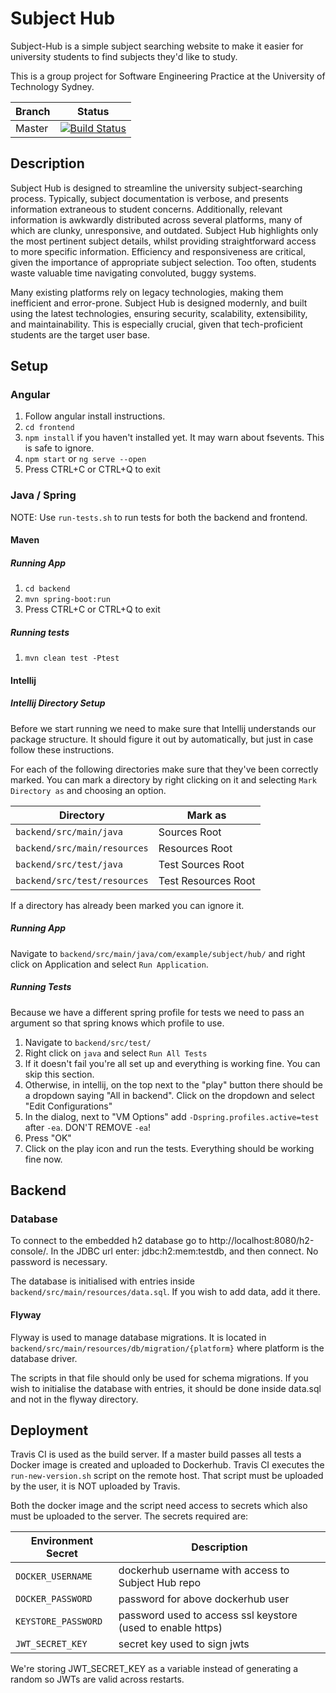 # Subject Hub
Subject-Hub is a simple subject searching website to make it easier for university students to find
subjects they'd like to study.

This is a group project for Software Engineering Practice at the University of Technology Sydney.

|Branch|Status|
|------|------|
|Master|[![Build Status](https://travis-ci.org/yaseen95/subjecthub.svg?branch=master)](https://travis-ci.org/yaseen95/subjecthub)|

## Description
Subject Hub is designed to streamline the university subject-searching process. Typically, subject
documentation is verbose, and presents information extraneous to student concerns. Additionally,
relevant information is awkwardly distributed across several platforms, many of which are clunky,
unresponsive, and outdated. Subject Hub highlights only the most pertinent subject details, whilst
providing straightforward access to more specific information. Efficiency and responsiveness are
critical, given the importance of appropriate subject selection. Too often, students waste valuable
time navigating convoluted, buggy systems.

Many existing platforms rely on legacy technologies, making them inefficient and error-prone.
Subject Hub is designed modernly, and built using the latest technologies, ensuring security,
scalability, extensibility, and maintainability. This is especially crucial, given that
tech-proficient students are the target user base.

## Setup
### Angular
1. Follow angular install instructions.
2. `cd frontend`
3. `npm install` if you haven't installed yet. It may warn about fsevents. This is
safe to ignore.
4. `npm start` or `ng serve --open`
5. Press CTRL+C or CTRL+Q to exit

### Java / Spring
NOTE: Use `run-tests.sh` to run tests for both the backend and frontend.
#### Maven
##### Running App
1. `cd backend`
2. `mvn spring-boot:run`
3. Press CTRL+C or CTRL+Q to exit

##### Running tests
1. `mvn clean test -Ptest`

#### Intellij

##### Intellij Directory Setup
Before we start running we need to make sure that Intellij understands our package structure. It 
should figure it out by automatically, but just in case follow these instructions.

For each of the following directories make sure that they've been correctly marked. You can mark a
directory by right clicking on it and selecting `Mark Directory as` and choosing an option.

|Directory|Mark as|
|---------|-------|
|`backend/src/main/java`|Sources Root|
|`backend/src/main/resources`|Resources Root|
|`backend/src/test/java`|Test Sources Root|
|`backend/src/test/resources`|Test Resources Root|

If a directory has already been marked you can ignore it.

##### Running App
Navigate to `backend/src/main/java/com/example/subject/hub/` and right click on Application and 
select `Run Application`.

##### Running Tests
Because we have a different spring profile for tests we need to pass an argument so that spring 
knows which profile to use.

1. Navigate to `backend/src/test/`
2. Right click on `java` and select `Run All Tests`
3. If it doesn't fail you're all set up and everything is working fine. You can skip this section.
4. Otherwise, in intellij, on the top next to the "play" button there should be a dropdown saying
 "All in backend". Click on the dropdown and select "Edit Configurations"
5. In the dialog, next to "VM Options" add `-Dspring.profiles.active=test` after `-ea`. DON'T 
REMOVE `-ea`!
6. Press "OK"
7. Click on the play icon and run the tests. Everything should be working fine now.

## Backend
### Database
To connect to the embedded h2 database go to http://localhost:8080/h2-console/. In the JDBC url 
enter: jdbc:h2:mem:testdb, and then connect. No password is necessary.

The database is initialised with entries inside `backend/src/main/resources/data.sql`. If you wish
to add data, add it there.

#### Flyway
Flyway is used to manage database migrations. It is located in 
`backend/src/main/resources/db/migration/{platform}` where platform is the database driver.

The scripts in that file should only be used for schema migrations. If you wish to initialise the
database with entries, it should be done inside data.sql and not in the flyway directory.

## Deployment
Travis CI is used as the build server. If a master build passes all tests a Docker image is created
and uploaded to Dockerhub. Travis CI executes the `run-new-version.sh` script on the remote host.
That script must be uploaded by the user, it is NOT uploaded by Travis.

Both the docker image and the script need access to secrets which also must be uploaded to the
server. The secrets required are:

|Environment Secret|Description|
|---------|-------|
|`DOCKER_USERNAME`|dockerhub username with access to Subject Hub repo|
|`DOCKER_PASSWORD`|password for above dockerhub user|
|`KEYSTORE_PASSWORD`|password used to access ssl keystore (used to enable https)|
|`JWT_SECRET_KEY`|secret key used to sign jwts|

We're storing JWT_SECRET_KEY as a variable instead of generating a random so JWTs are valid across
restarts.
